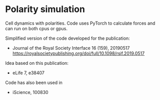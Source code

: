 # Polarity simulation

Cell dynamics with polarities. Code uses PyTorch to calculate forces and can run on both cpus or gpus.

Simplified version of the code developed for the publication:

 - Journal of the Royal Society Interface 16 (159), 20190517
   https://royalsocietypublishing.org/doi/full/10.1098/rsif.2019.0517

Idea based on this publication:

 - eLife 7, e38407

Code has also been used in

 - iScience, 100830
 
